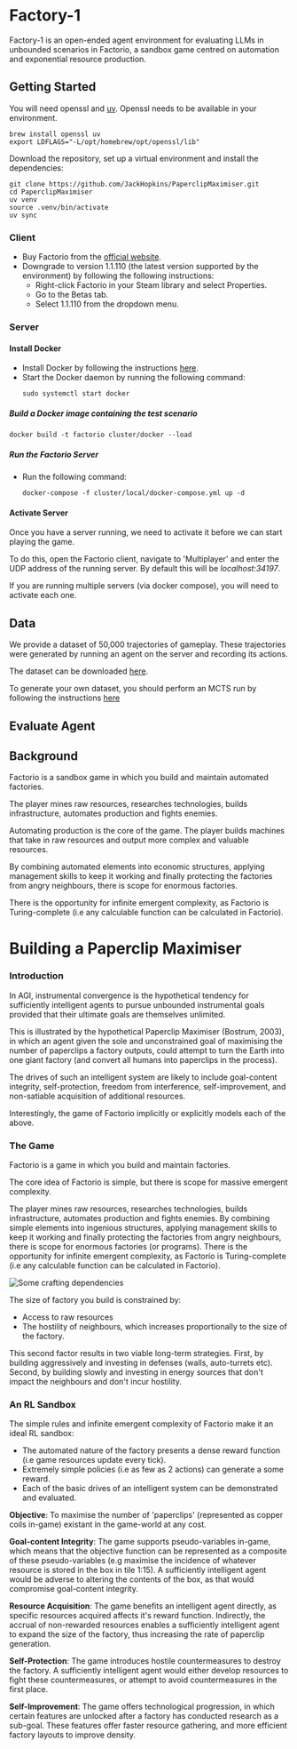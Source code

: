 # Factory-1

Factory-1 is an open-ended agent environment for evaluating LLMs in unbounded scenarios in Factorio, a sandbox game centred on automation and exponential resource production.


## Getting Started

You will need openssl and [uv](https://docs.astral.sh/uv/). Openssl needs to be available in your environment.
```
brew install openssl uv
export LDFLAGS="-L/opt/homebrew/opt/openssl/lib"
```

Download the repository, set up a virtual environment and install the dependencies:
```
git clone https://github.com/JackHopkins/PaperclipMaximiser.git
cd PaperclipMaximiser
uv venv
source .venv/bin/activate
uv sync
```

### Client

- Buy Factorio from the [official website](https://www.factorio.com/).
- Downgrade to version 1.1.110 (the latest version supported by the environment) by following the following instructions:
    - Right-click Factorio in your Steam library and select Properties.
    - Go to the Betas tab.
    - Select 1.1.110 from the dropdown menu.

### Server

#### Install Docker

- Install Docker by following the instructions [here](https://docs.docker.com/get-docker/).
- Start the Docker daemon by running the following command:
    ```
    sudo systemctl start docker
    ```

##### Build a Docker image containing the test scenario
```
docker build -t factorio cluster/docker --load
```

##### Run the Factorio Server

- Run the following command:
  ```
  docker-compose -f cluster/local/docker-compose.yml up -d
  ```

#### Activate Server

Once you have a server running, we need to activate it before we can start playing the game.

To do this, open the Factorio client, navigate to 'Multiplayer' and enter the UDP address of the running server. By default this will be _localhost:34197_.

If you are running multiple servers (via docker compose), you will need to activate each one.

## Data

We provide a dataset of 50,000 trajectories of gameplay. These trajectories were generated by running an agent on the server and recording its actions.

The dataset can be downloaded [here]().

To generate your own dataset, you should perform an MCTS run by following the instructions [here](./src/search/mcts/readme.md)


## Evaluate Agent

## Background

Factorio is a sandbox game in which you build and maintain automated factories.

The player mines raw resources, researches technologies, builds infrastructure, automates production and fights enemies.

Automating production is the core of the game. The player builds machines that take in raw resources and output more complex and valuable resources.

By combining automated elements into economic structures, applying management skills to keep it working and finally protecting the factories from angry neighbours, there is scope for enormous factories.

There is the opportunity for infinite emergent complexity, as Factorio is Turing-complete (i.e any calculable function can be calculated in Factorio).


# Building a Paperclip Maximiser

### Introduction

In AGI, instrumental convergence is the hypothetical tendency for sufficiently intelligent agents to pursue unbounded instrumental goals provided that their ultimate goals are themselves unlimited.

This is illustrated by the hypothetical Paperclip Maximiser (Bostrum, 2003), in which an agent given the sole and unconstrained goal of maximising the number of paperclips a factory outputs, could attempt to turn the Earth into one giant factory (and convert all humans into paperclips in the process).

The drives of such an intelligent system are likely to include goal-content integrity, self-protection, freedom from interference, self-improvement, and non-satiable acquisition of additional resources.

Interestingly, the game of Factorio implicitly or explicitly models each of the above.

### The Game

Factorio is a game in which you build and maintain factories.

The core idea of Factorio is simple, but there is scope for massive emergent complexity.

The player mines raw resources, researches technologies, builds infrastructure, automates production and fights enemies. By combining simple elements into ingenious structures, applying management skills to keep it working and finally protecting the factories from angry neighbours, there is scope for enormous factories (or programs). There is the opportunity for infinite emergent complexity, as Factorio is Turing-complete (i.e any calculable function can be calculated in Factorio).

![Some crafting dependencies](https://community.wolfram.com//c/portal/getImageAttachment?filename=Factorio_All.png&userId=73716)

The size of factory you build is constrained by:
- Access to raw resources
- The hostility of neighbours, which increases proportionally to the size of the factory.

This second factor results in two viable long-term strategies. First, by building aggressively and investing in defenses (walls, auto-turrets etc). Second, by building slowly and investing in energy sources that don't impact the neighbours and don't incur hostility.

### An RL Sandbox

The simple rules and infinite emergent complexity of Factorio make it an ideal RL sandbox:
- The automated nature of the factory presents a dense reward function (i.e game resources update every tick).
- Extremely simple policies (i.e as few as 2 actions) can generate a some reward.
- Each of the basic drives of an intelligent system can be demonstrated and evaluated.


**Objective**: To maximise the number of 'paperclips' (represented as copper coils in-game) existant in the game-world at any cost.

**Goal-content Integrity**: The game supports pseudo-variables in-game, which means that the objective function can be represented as a composite of these pseudo-variables (e.g maximise the incidence of whatever resource is stored in the box in tile 1:15). A sufficiently intelligent agent would be adverse to altering the contents of the box, as that would compromise goal-content integrity.

**Resource Acquisition**: The game benefits an intelligent agent directly, as specific resources acquired affects it's reward function. Indirectly, the accrual of non-rewarded resources enables a sufficiently intelligent agent to expand the size of the factory, thus increasing the rate of paperclip generation.

**Self-Protection**: The game introduces hostile countermeasures to destroy the factory. A sufficiently intelligent agent would either develop resources to fight these countermeasures, or attempt to avoid countermeasures in the first place.

**Self-Improvement**: The game offers technological progression, in which certain features are unlocked after a factory has conducted research as a sub-goal. These features offer faster resource gathering, and more efficient factory layouts to improve density.
